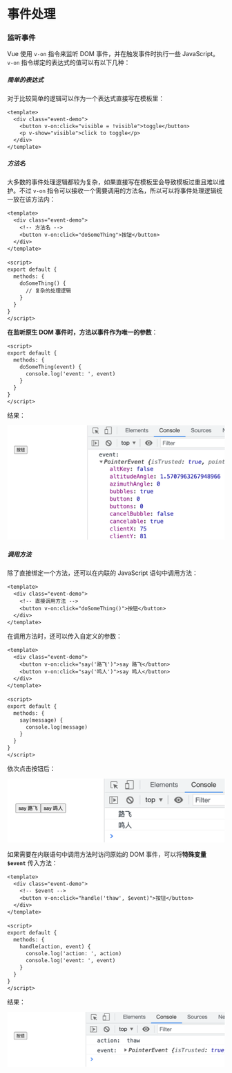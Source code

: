 # 事件处理

### 监听事件

Vue 使用 `v-on` 指令来监听 DOM 事件，并在触发事件时执行一些 JavaScript。`v-on` 指令绑定的表达式的值可以有以下几种：

##### 简单的表达式

对于比较简单的逻辑可以作为一个表达式直接写在模板里：

```vue
<template>
  <div class="event-demo">
    <button v-on:click="visible = !visible">toggle</button>
    <p v-show="visible">click to toggle</p>
  </div>
</template>
```

##### 方法名

大多数的事件处理逻辑都较为复杂，如果直接写在模板里会导致模板过重且难以维护。不过 `v-on` 指令可以接收一个需要调用的方法名，所以可以将事件处理逻辑统一放在该方法内：

```vue
<template>
  <div class="event-demo">
    <!-- 方法名 -->
    <button v-on:click="doSomeThing">按钮</button>
  </div>
</template>

<script>
export default {
  methods: {
    doSomeThing() {
      // 复杂的处理逻辑
    }
  }
}
</script>
```

**在监听原生 DOM 事件时，方法以事件作为唯一的参数**：

```vue
<script>
export default {
  methods: {
    doSomeThing(event) {
      console.log('event: ', event)
    }
  }
}
</script>
```

结果：

![v-on-1](./imgs/v-on-1.png)

##### 调用方法

除了直接绑定一个方法，还可以在内联的 JavaScript 语句中调用方法：

```vue
<template>
  <div class="event-demo">
    <!-- 直接调用方法 -->
    <button v-on:click="doSomeThing()">按钮</button>
  </div>
</template>
```

在调用方法时，还可以传入自定义的参数：

```vue
<template>
  <div class="event-demo">
    <button v-on:click="say('路飞')">say 路飞</button>
    <button v-on:click="say('鸣人')">say 鸣人</button>
  </div>
</template>

<script>
export default {
  methods: {
    say(message) {
      console.log(message)
    }
  }
}
</script>
```

依次点击按钮后：

![v-on-2](./imgs/v-on-2.png)

如果需要在内联语句中调用方法时访问原始的 DOM 事件，可以将**特殊变量 `$event`** 传入方法：

```vue
<template>
  <div class="event-demo">
    <!-- $event -->
    <button v-on:click="handle('thaw', $event)">按钮</button>
  </div>
</template>

<script>
export default {
  methods: {
    handle(action, event) {
      console.log('action: ', action)
      console.log('event: ', event)
    }
  }
}
</script>
```

结果：

![v-on-3](./imgs/v-on-3.png)



